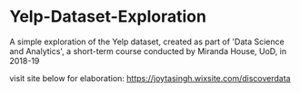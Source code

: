 # Yelp-Dataset-Exploration
A simple exploration of the Yelp dataset, created as part of 'Data Science and Analytics', a short-term course conducted by Miranda House, UoD, in 2018-19

visit site below for elaboration:
https://joytasingh.wixsite.com/discoverdata
